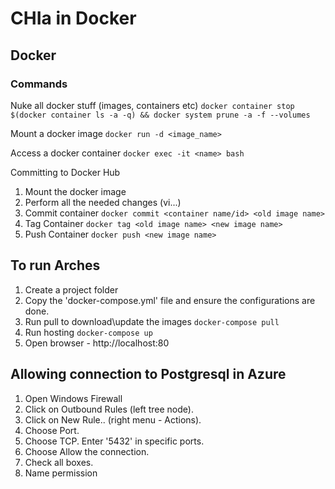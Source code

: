 # CHIa in Docker

## Docker

### Commands

Nuke all docker stuff (images, containers etc)
`docker container stop $(docker container ls -a -q) && docker system prune -a -f --volumes`

Mount a docker image
`docker run -d <image_name>`

Access a docker container
`docker exec -it <name> bash`

Committing to Docker Hub
1. Mount the docker image
2. Perform all the needed changes (vi...)
3. Commit container `docker commit <container name/id> <old image name>`
4. Tag Container `docker tag <old image name> <new image name>`
5. Push Container `docker push <new image name>`

## To run Arches

1. Create a project folder
2. Copy the 'docker-compose.yml' file and ensure the configurations are done.
3. Run pull to download\update the images `docker-compose pull`
4. Run hosting `docker-compose up`
5. Open browser - http://localhost:80


## Allowing connection to Postgresql in Azure

1. Open Windows Firewall
2. Click on Outbound Rules (left tree node).
3. Click on New Rule.. (right menu - Actions).
4. Choose Port.
5. Choose TCP.  Enter '5432' in specific ports.
6. Choose Allow the connection.
7. Check all boxes.
8. Name permission
